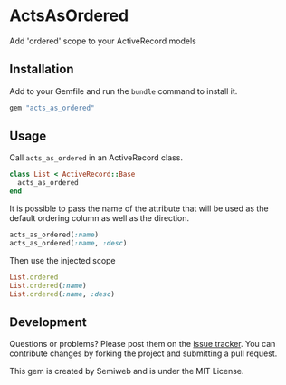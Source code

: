 # ActsAsOrdered

Add 'ordered' scope to your ActiveRecord models

## Installation

Add to your Gemfile and run the `bundle` command to install it.

 ```ruby
 gem "acts_as_ordered"
 ```



## Usage

Call `acts_as_ordered` in an ActiveRecord class.

 ```ruby
 class List < ActiveRecord::Base
   acts_as_ordered
 end
 ```

It is possible to pass the name of the attribute that will be used as the default ordering column as well as the direction.

 ```ruby
 acts_as_ordered(:name)
 acts_as_ordered(:name, :desc)
 ```

Then use the injected scope

 ```ruby
 List.ordered
 List.ordered(:name)
 List.ordered(:name, :desc)
 ```

## Development

Questions or problems? Please post them on the [issue tracker](https://github.com/semiweb/acts_as_ordered/issues). You can contribute changes by forking the project and submitting a pull request.

This gem is created by Semiweb and is under the MIT License.